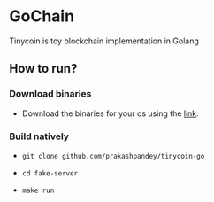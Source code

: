 # GoChain

Tinycoin is toy blockchain implementation in Golang

## How to run?

### Download binaries

- Download the binaries for your os using the [link](https://github.com/prakashpandey/tinycoin-go/tree/master/target).

### Build natively

- `git clone github.com/prakashpandey/tinycoin-go`

- `cd fake-server`

- `make run`


